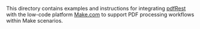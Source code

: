 This directory contains examples and instructions for integrating [pdfRest](https://pdfrest.com) with the low-code platform [Make.com](https://www.make.com/) to support PDF processing workflows within Make scenarios.
